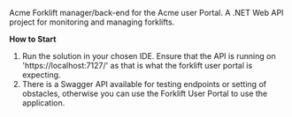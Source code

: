 Acme Forklift manager/back-end for the Acme user Portal. A .NET Web API project for monitoring and managing forklifts.

**How to Start**

1. Run the solution in your chosen IDE. Ensure that the API is running on 'https://localhost:7127/' as that is what the forklift user portal is expecting.
2. There is a Swagger API available for testing endpoints or setting of obstacles, otherwise you can use the Forklift User Portal to use the application.
